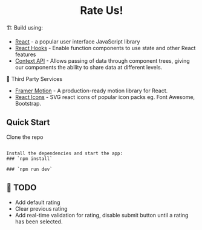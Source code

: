 <h1 align=center>Rate Us!</h1>


🏗  Build using:

- [React](https://reactjs.org/) - a popular user interface JavaScript library
- [React Hooks](https://reactjs.org/docs/hooks-intro.html) - Enable function components to use state and other React features
- [Context API](https://reactjs.org/docs/context.html) - Allows passing of data through component trees, giving our components the ability to share data at different levels.

💈 Third Party Services

- [Framer Motion](https://www.framer.com/motion/) - A production-ready motion library for React.
- [React Icons](https://react-icons.github.io/react-icons) - SVG react icons of popular icon packs eg. Font Awesome, Bootstrap.


## Quick Start

Clone the repo

```

Install the dependencies and start the app:
### `npm install`

### `npm run dev`

```


## 📜  TODO
* Add default rating
* Clear previous rating
* Add real-time validation for rating, disable submit button until a rating has been selected.


